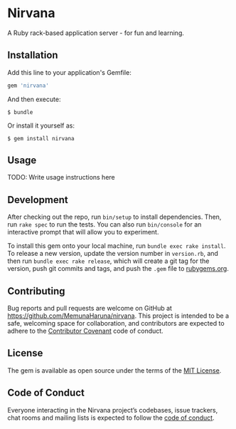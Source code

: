 # Nirvana

A Ruby rack-based application server - for fun and learning.

## Installation

Add this line to your application's Gemfile:

```ruby
gem 'nirvana'
```

And then execute:

    $ bundle

Or install it yourself as:

    $ gem install nirvana

## Usage

TODO: Write usage instructions here

## Development

After checking out the repo, run `bin/setup` to install dependencies. Then, run `rake spec` to run the tests. You can also run `bin/console` for an interactive prompt that will allow you to experiment.

To install this gem onto your local machine, run `bundle exec rake install`. To release a new version, update the version number in `version.rb`, and then run `bundle exec rake release`, which will create a git tag for the version, push git commits and tags, and push the `.gem` file to [rubygems.org](https://rubygems.org).

## Contributing

Bug reports and pull requests are welcome on GitHub at https://github.com/MemunaHaruna/nirvana. This project is intended to be a safe, welcoming space for collaboration, and contributors are expected to adhere to the [Contributor Covenant](http://contributor-covenant.org) code of conduct.

## License

The gem is available as open source under the terms of the [MIT License](http://opensource.org/licenses/MIT).

## Code of Conduct

Everyone interacting in the Nirvana project’s codebases, issue trackers, chat rooms and mailing lists is expected to follow the [code of conduct](https://github.com/MemunaHaruna/nirvana/blob/master/CODE_OF_CONDUCT.md).
